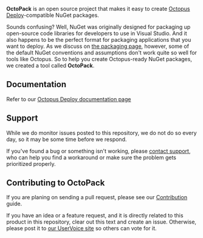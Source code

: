 **OctoPack** is an open source project that makes it easy to create [Octopus Deploy](http://octopusdeploy.com)-compatible NuGet packages.

Sounds confusing? Well, NuGet was originally designed for packaging up open-source code libraries for developers to use in Visual Studio. And it also happens to be the perfect format for packaging applications that you want to deploy. As we discuss on [the packaging page](http://octopusdeploy.com/documentation/packaging "Packaging NuGet packages for Octopus"), however, some of the default NuGet conventions and assumptions don't work quite so well for tools like Octopus. So to help you create Octopus-ready NuGet packages, we created a tool called **OctoPack**. 


## Documentation
Refer to our [Octopus Deploy documentation page](https://octopus.com/docs/packaging-applications/nuget-packages/using-octopack)

## Support

While we do monitor issues posted to this repository, we do not do so every day, so it may be some time before we respond.

If you've found a bug or something isn't working, please [contact support](http://octopusdeploy.com/support), who can help you find a workaround or make sure the problem gets prioritized properly.

## Contributing to OctoPack

If you are planing on sending a pull request, please see our [Contribution](Contributing.md) guide.

If you have an idea or a feature request, and it is directly related to this product in this repository, clear out this text and create an issue. Otherwise, please post it to [our UserVoice site](http://octopusdeploy.uservoice.com) so others can vote for it.
